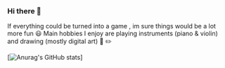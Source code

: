 ### Hi there 👋
If everything could be turned into a game , im sure things would be a lot more fun :smiley:
Main hobbies I enjoy are playing instruments (piano & violin) and drawing (mostly digital art) :musical_note:  :pencil2:

[![Anurag's GitHub stats](https://github-readme-stats.vercel.app/api?username=RaulsBergs&count_private=true&show_icons=true&theme=radical)]


